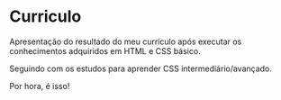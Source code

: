 # Curriculo

Apresentação do resultado do meu currículo após executar os conhecimentos adquiridos em HTML e CSS básico.

Seguindo com os estudos para aprender CSS intermediário/avançado.

Por hora, é isso!
